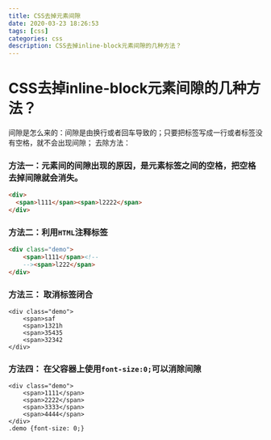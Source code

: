 ```yaml
---
title: CSS去掉元素间隙
date: 2020-03-23 18:26:53
tags: [css]
categories: css
description: CSS去掉inline-block元素间隙的几种方法？
---
```

# CSS去掉inline-block元素间隙的几种方法？

间隙是怎么来的：间隙是由换行或者回车导致的；只要把标签写成一行或者标签没有空格，就不会出现间隙；
去除方法：

### 方法一：元素间的间隙出现的原因，是元素标签之间的空格，把空格去掉间隙就会消失。

```html
<div>
  <span>l111</span><span>l2222</span>
</div>
```

### 方法二：利用`HTML`注释标签

```html
<div class="demo">
    <span>l111</span><!-- 
    --><span>l222</span>
</div>
```

### 方法三： 取消标签闭合

```
<div class="demo">
    <span>saf
    <span>1321h
    <span>35435
    <span>32342
</div>
```

### 方法四： 在父容器上使用`font-size:0;`可以消除间隙

```
<div class="demo">
    <span>1111</span>
    <span>2222</span>
    <span>3333</span>
    <span>4444</span>
</div>
.demo {font-size: 0;}
```

